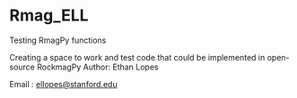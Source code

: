 # Rmag_ELL
Testing RmagPy functions

Creating a space to work and test code that could be implemented in open-source RockmagPy
Author: Ethan Lopes 

Email : ellopes@stanford.edu
